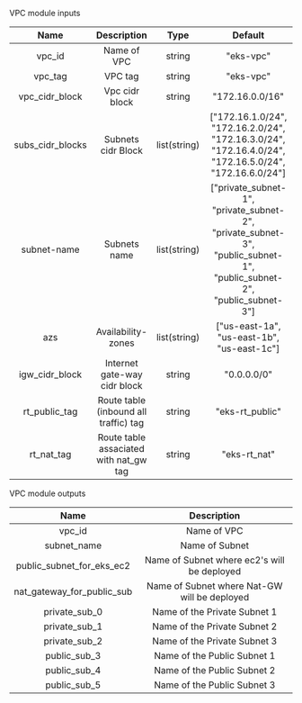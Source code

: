 VPC module inputs

|         Name         |   Description   |  Type  | Default         |
| :-------------------:|:---------------:|:------:|:---------------:|             
| vpc_id               | Name of VPC            | string |     "eks-vpc"   |
| vpc_tag               | VPC tag            | string |     "eks-vpc"   |
| vpc_cidr_block       | Vpc cidr block         | string | "172.16.0.0/16" |
| subs_cidr_blocks     | Subnets cidr Block     | list(string) | ["172.16.1.0/24", "172.16.2.0/24", "172.16.3.0/24", "172.16.4.0/24", "172.16.5.0/24", "172.16.6.0/24"] |
| subnet-name          | Subnets name           | list(string) | ["private_subnet-1", "private_subnet-2", "private_subnet-3", "public_subnet-1", "public_subnet-2", "public_subnet-3"]   |
| azs                  | Availability-zones     | list(string) | ["us-east-1a", "us-east-1b", "us-east-1c"] | 
| igw_cidr_block       | Internet gate-way cidr block | string |  "0.0.0.0/0" | 
| rt_public_tag             | Route table (inbound all traffic) tag            | string |     "eks-rt_public"   |
| rt_nat_tag       | Route table assaciated with nat_gw tag | string |  "eks-rt_nat" |

VPC module outputs

|         Name         |   Description   |
| :-------------------:|:---------------:|   
| vpc_id               | Name of VPC     |
| subnet_name          | Name of Subnet    |
| public_subnet_for_eks_ec2               | Name of Subnet where ec2's will be deployed     |
| nat_gateway_for_public_sub              | Name of Subnet where Nat-GW will be deployed    |
| private_sub_0               | Name of the Private Subnet 1     |
| private_sub_1               | Name of the Private Subnet 2     |
| private_sub_2               | Name of the Private Subnet 3     |
| public_sub_3               | Name of the Public Subnet 1     |
| public_sub_4               | Name of the Public Subnet 2     |
| public_sub_5               | Name of the Public Subnet 3     |